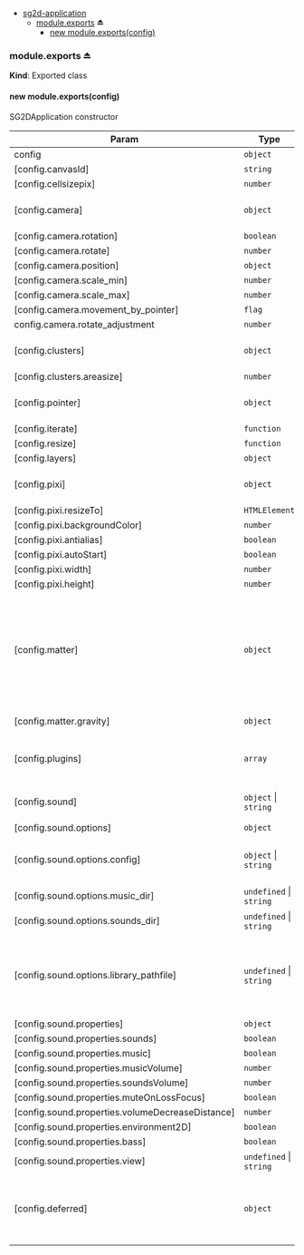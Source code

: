 
* [sg2d-application](#module_sg2d-application)
    * [module.exports](#exp_module_sg2d-application--module.exports) ⏏
        * [new module.exports(config)](#new_module_sg2d-application--module.exports_new)

<a name="exp_module_sg2d-application--module.exports"></a>

### module.exports ⏏
**Kind**: Exported class  
<a name="new_module_sg2d-application--module.exports_new"></a>

#### new module.exports(config)
SG2DApplication constructor


| Param | Type | Default | Description |
| --- | --- | --- | --- |
| config | <code>object</code> |  |  |
| [config.canvasId] | <code>string</code> |  |  |
| [config.cellsizepix] | <code>number</code> | <code>32</code> |  |
| [config.camera] | <code>object</code> | <code>void 0</code> | Config or instanceof SG2DCamera |
| [config.camera.rotation] | <code>boolean</code> | <code>true</code> |  |
| [config.camera.rotate] | <code>number</code> | <code>0</code> |  |
| [config.camera.position] | <code>object</code> | <code>{x: 0, y: 0}</code> |  |
| [config.camera.scale_min] | <code>number</code> | <code>1</code> |  |
| [config.camera.scale_max] | <code>number</code> | <code>16</code> |  |
| [config.camera.movement_by_pointer] | <code>flag</code> | <code>0</code> |  |
| config.camera.rotate_adjustment | <code>number</code> | <code>0</code> |  |
| [config.clusters] | <code>object</code> | <code>void 0</code> | Config or instanceof SG2DClusters |
| [config.clusters.areasize] | <code>number</code> | <code>128</code> |  |
| [config.pointer] | <code>object</code> | <code>void 0</code> | Config or instanceof SG2DPointer |
| [config.iterate] | <code>function</code> | <code>void 0</code> |  |
| [config.resize] | <code>function</code> | <code>void 0</code> |  |
| [config.layers] | <code>object</code> | <code>{main: {}}</code> |  |
| [config.pixi] | <code>object</code> |  | Config for PIXI.Application constructor |
| [config.pixi.resizeTo] | <code>HTMLElement</code> | <code>canvas.parentElement</code> |  |
| [config.pixi.backgroundColor] | <code>number</code> | <code>0x000000</code> |  |
| [config.pixi.antialias] | <code>boolean</code> | <code>false</code> |  |
| [config.pixi.autoStart] | <code>boolean</code> | <code>true</code> |  |
| [config.pixi.width] | <code>number</code> | <code>100</code> |  |
| [config.pixi.height] | <code>number</code> | <code>100</code> |  |
| [config.matter] | <code>object</code> | <code>void 0</code> | Config for Matter.Engine constructor. For MatterJS to connect, you need to transfer at least an empty object or true value! |
| [config.matter.gravity] | <code>object</code> | <code>void 0</code> | Example for setting gravity |
| [config.plugins] | <code>array</code> | <code>void 0</code> | Array of string, example: ["sg2d-transitions", ...] |
| [config.sound] | <code>object</code> \| <code>string</code> | <code>void 0</code> | Sound config file path or sound settings |
| [config.sound.options] | <code>object</code> | <code>{}</code> |  |
| [config.sound.options.config] | <code>object</code> \| <code>string</code> | <code>void 0</code> | File path to sound config or object sound config |
| [config.sound.options.music_dir] | <code>undefined</code> \| <code>string</code> | <code>void 0</code> | Music directory |
| [config.sound.options.sounds_dir] | <code>undefined</code> \| <code>string</code> | <code>void 0</code> | Sounds directory |
| [config.sound.options.library_pathfile] | <code>undefined</code> \| <code>string</code> | <code>void 0</code> | Path to the PIXI.Sound library file is applied only the first time the parameter is passed |
| [config.sound.properties] | <code>object</code> | <code>{}</code> |  |
| [config.sound.properties.sounds] | <code>boolean</code> | <code>true</code> |  |
| [config.sound.properties.music] | <code>boolean</code> | <code>true</code> |  |
| [config.sound.properties.musicVolume] | <code>number</code> | <code>100</code> |  |
| [config.sound.properties.soundsVolume] | <code>number</code> | <code>100</code> |  |
| [config.sound.properties.muteOnLossFocus] | <code>boolean</code> | <code>true</code> |  |
| [config.sound.properties.volumeDecreaseDistance] | <code>number</code> | <code>0</code> |  |
| [config.sound.properties.environment2D] | <code>boolean</code> | <code>true</code> |  |
| [config.sound.properties.bass] | <code>boolean</code> | <code>false</code> |  |
| [config.sound.properties.view] | <code>undefined</code> \| <code>string</code> | <code>void 0</code> |  |
| [config.deferred] | <code>object</code> | <code>SG2D.Deferred()</code> | Promise that will be executed when the scene is created and run |

